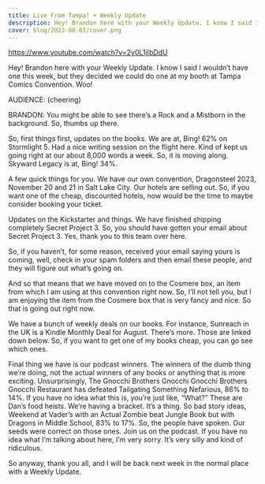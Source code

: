 ```yaml
---
title: Live From Tampa! + Weekly Update
description: Hey! Brandon here with your Weekly Update. I know I said I wouldn’t have one this week, but they decided we could do one at my booth at Tampa Comics Convention. Woo!
cover: blog/2023-08-03/cover.png
---
```


https://www.youtube.com/watch?v=2y0L1jIbDdU

Hey! Brandon here with your Weekly Update. I know I said I wouldn’t have one this week, but they decided we could do one at my booth at Tampa Comics Convention. Woo!

AUDIENCE: (cheering)

BRANDON: You might be able to see there’s a Rock and a Mistborn in the background. So, thumbs up there.

So, first things first, updates on the books. We are at, Bing! 62% on Stormlight 5. Had a nice writing session on the flight here. Kind of kept us going right at our about 8,000 words a week. So, it is moving along. Skyward Legacy is at, Bing! 34%.

A few quick things for you. We have our own convention, Dragonsteel 2023, November 20 and 21 in Salt Lake City. Our hotels are selling out. So, if you want one of the cheap, discounted hotels, now would be the time to maybe consider booking your ticket.

Updates on the Kickstarter and things. We have finished shipping completely Secret Project 3. So, you should have gotten your email about Secret Project 3. Yes, thank you to this team over here.

So, if you haven’t, for some reason, received your email saying yours is coming, well, check in your spam folders and then email these people, and they will figure out what’s going on.

And so that means that we have moved on to the Cosmere box, an item from which I am using at this convention right now. So, I’ll not tell you, but I am enjoying the item from the Cosmere box that is very fancy and nice. So that is going out right now.

We have a bunch of weekly deals on our books. For instance, Sunreach in the UK is a Kindle Monthly Deal for August. There’s more. Those are linked down below. So, if you want to get one of my books cheap, you can go see which ones.

Final thing we have is our podcast winners. The winners of the dumb thing we’re doing, not the actual winners of any books or anything that is more exciting. Unsurprisingly, The Gnocchi Brothers Gnocchi Gnocchi Brothers Gnocchi Restaurant has defeated Tailgating Something Nefarious, 86% to 14%. If you have no idea what this is, you’re just like, “What?” These are Dan’s food heists. We’re having a bracket. It’s a thing. So bad story ideas, Weekend at Vader’s with an Actual Zombie beat Jungle Book but with Dragons in Middle School, 83% to 17%. So, the people have spoken. Our seeds were correct on those ones. Join us on the podcast. If you have no idea what I’m talking about here, I’m very sorry. It’s very silly and kind of ridiculous.

So anyway, thank you all, and I will be back next week in the normal place with a Weekly Update.

